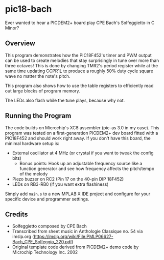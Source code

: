 # pic18-bach
Ever wanted to hear a PICDEM2+ board play CPE Bach's Solfeggietto in C Minor?

## Overview
This program demonstrates how the PIC18F452's timer and PWM output can be used to create melodies that stay surprisingly in tune over more than three octaves! This is done by changing TMR2's period register while at the same time updating CCPR1L to produce a roughly 50% duty cycle square wave no matter the note's pitch.

This program also shows how to use the table registers to efficiently read out large blocks of program memory.

The LEDs also flash while the tune plays, because why not.

## Running the Program
The code builds on Microchip's XC8 assembler (pic-as 3.0 in my case). This program was tested on a first-generation PICDEM2+ dev board fitted with a PIC18F452 and should work right away. If you don't have this board, the minimal hardware setup is:
* External oscillator at 4 MHz (or crystal if you want to tweak the config bits)
    * Bonus points: Hook up an adjustable frequency source like a function generator and see how frequency affects the pitch/tempo of the melody
* Piezo buzzer on RC2 (Pin 17 on the 40-pin DIP 18F452)
* LEDs on RB3-RB0 (if you want extra flashiness)

Simply add `main.s` to a new MPLAB X IDE project and configure for your specific device and programmer settings. 

## Credits
* Solfeggietto composed by CPE Bach
* Transcribed from sheet music in Anthologie Classique no. 54 via imslp.org (https://imslp.org/wiki/File:PMLP06627-Bach_CPE_Solfeggio_220.pdf)
* Original template code derived from PICDEM2+ demo code by Microchip Technology Inc. 2002
